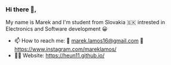 ### Hi there 👋,
My name is Marek and I'm student from Slovakia 🇸🇰 intrested in Electronics and Software development 😀
- 📫 How to reach me: 📧 marek.lamos16@gmail.com 📜 https://www.instagram.com/mareklamos/
- 👨‍💻 Website: https://heun11.github.io/